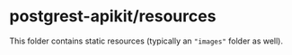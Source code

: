 # postgrest-apikit/resources

This folder contains static resources (typically an `"images"` folder as well).

